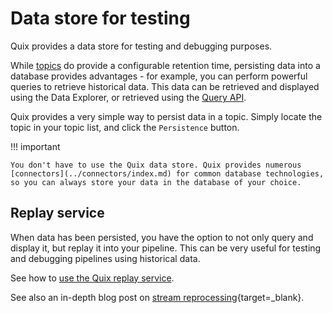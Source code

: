 # Data store for testing 

Quix provides a data store for testing and debugging purposes.

While [topics](../glossary.md#topic) do provide a configurable retention time, persisting data into a database provides advantages - for example, you can perform powerful queries to retrieve historical data. This data can be retrieved and displayed using the Data Explorer, or retrieved using the [Query API](../../apis/query-api/index.md).

Quix provides a very simple way to persist data in a topic. Simply locate the topic in your topic list, and click the `Persistence` button. 

!!! important

    You don't have to use the Quix data store. Quix provides numerous [connectors](../connectors/index.md) for common database technologies, so you can always store your data in the database of your choice.

## Replay service

When data has been persisted, you have the option to not only query and display it, but replay it into your pipeline. This can be very useful for testing and debugging pipelines using historical data.

See how to [use the Quix replay service](../how-to/replay.md).

See also an in-depth blog post on [stream reprocessing](https://quix.io/blog/intro-stream-reprocessing-python/){target=_blank}.
